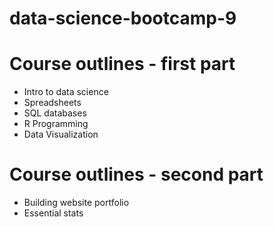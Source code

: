 # data-science-bootcamp-9

# Course outlines - first part  
- Intro to data science
- Spreadsheets
- SQL databases
- R Programming
- Data Visualization

# Course outlines - second part
- Building website portfolio
- Essential stats

